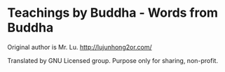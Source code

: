 # Teachings by Buddha - Words from Buddha
Original author is Mr. Lu.
http://lujunhong2or.com/

Translated by GNU Licensed group.
Purpose only for sharing, non-profit.
